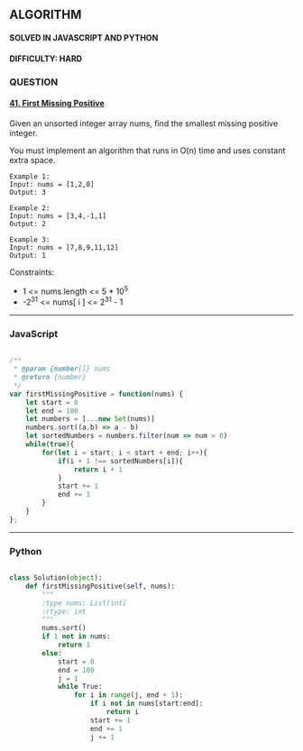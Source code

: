 ## ALGORITHM

#### SOLVED IN JAVASCRIPT AND PYTHON
#### DIFFICULTY: HARD

### QUESTION

#### [41. First Missing Positive](https://leetcode.com/problems/first-missing-positive/)

Given an unsorted integer array nums, find the smallest missing positive integer.

You must implement an algorithm that runs in O(n) time and uses constant extra space.



```
Example 1:
Input: nums = [1,2,0]
Output: 3

Example 2:
Input: nums = [3,4,-1,1]
Output: 2

Example 3:
Input: nums = [7,8,9,11,12]
Output: 1

```

Constraints:

* 1 <= nums.length <= 5 * 10<sup>5</sup>
* -2<sup>31</sup> <= nums[ i ] <= 2<sup>31</sup> - 1

-----

### JavaScript

```js

/**
 * @param {number[]} nums
 * @return {number}
 */
var firstMissingPositive = function(nums) {
    let start = 0
    let end = 100
    let numbers = [...new Set(nums)]
    numbers.sort((a,b) => a - b)
    let sortedNumbers = numbers.filter(num => num > 0)
    while(true){
        for(let i = start; i < start + end; i++){
            if(i + 1 !== sortedNumbers[i]){
                return i + 1
            }
            start += 1
            end += 1
        }
    }
};

```

-----

### Python

```py

class Solution(object):
    def firstMissingPositive(self, nums):
        """
        :type nums: List[int]
        :rtype: int
        """
        nums.sort()
        if 1 not in nums:
            return 1
        else:
            start = 0
            end = 100
            j = 1
            while True:
                for i in range(j, end + 1):
                    if i not in nums[start:end]:
                        return i
                    start += 1
                    end += 1
                    j += 1

        
```

